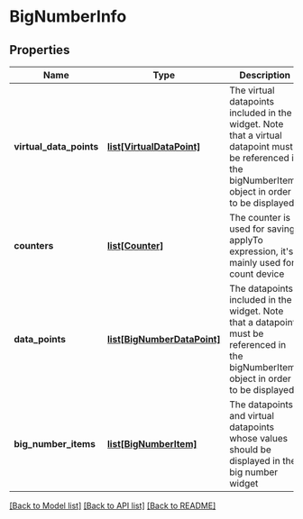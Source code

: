 # BigNumberInfo

## Properties
Name | Type | Description | Notes
------------ | ------------- | ------------- | -------------
**virtual_data_points** | [**list[VirtualDataPoint]**](VirtualDataPoint.md) | The virtual datapoints included in the widget. Note that a virtual datapoint must be referenced in the bigNumberItems object in order to be displayed | [optional] 
**counters** | [**list[Counter]**](Counter.md) | The counter is used for saving applyTo expression, it&#39;s mainly used for count device | [optional] 
**data_points** | [**list[BigNumberDataPoint]**](BigNumberDataPoint.md) | The datapoints included in the widget. Note that a datapoint must be referenced in the bigNumberItems object in order to be displayed | 
**big_number_items** | [**list[BigNumberItem]**](BigNumberItem.md) | The datapoints and virtual datapoints whose values should be displayed in the big number widget | 

[[Back to Model list]](../README.md#documentation-for-models) [[Back to API list]](../README.md#documentation-for-api-endpoints) [[Back to README]](../README.md)



